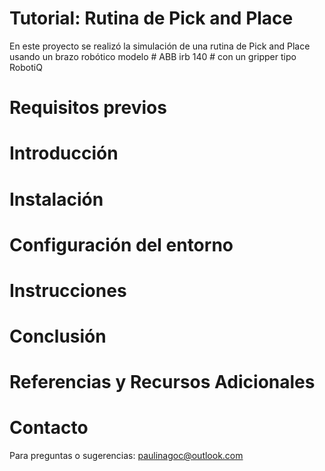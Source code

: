 # Tutorial: Rutina de Pick and Place
En este proyecto se realizó la simulación de una rutina de Pick and Place usando un brazo robótico modelo # ABB irb 140 # con un gripper tipo RobotiQ
# Requisitos previos

# Introducción

# Instalación

# Configuración del entorno

# Instrucciones

# Conclusión

# Referencias y Recursos Adicionales

# Contacto
Para preguntas o sugerencias: paulinagoc@outlook.com 
